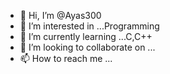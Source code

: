 - 👋 Hi, I’m @Ayas300
- 👀 I’m interested in ...Programming
- 🌱 I’m currently learning ...C,C++
- 💞️ I’m looking to collaborate on ...
- 📫 How to reach me ...

<!---
Ayas300/Ayas300 is a ✨ special ✨ repository because its `README.md` (this file) appears on your GitHub profile.
You can click the Preview link to take a look at your changes.
--->
